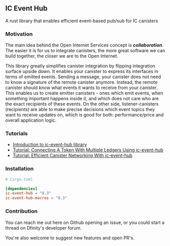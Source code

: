## IC Event Hub

A rust library that enables efficient event-based pub/sub for IC canisters

### Motivation

The main idea behind the Open Internet Services concept is ___collaboration___. The easier it is for us to integrate
canisters, the more great software we can build together, the closer we are to the Open Internet.

This library greatly simplifies canister integration by flipping integration surface upside down. It enables your
canister to express its interfaces in terms of emitted events. Sending a message, your canister does not need to know a
signature of the remote canister anymore. Instead, the remote canister should know what events it wants to receive from
your canister. This enables us to create emitter canisters - ones which emit events, when something important happens
inside it, and which does not care who are the exact recipients of these events. On the other side, listener-canisters
(recipients) are able to make precise decisions which event topics they want to receive updates on, which is good for
both: performance/price and overall application logic.

### Tutorials

* [Introduction to ic-event-hub library](https://dev.to/seniorjoinu/introduction-to-ic-event-hub-library-5366)
* [Tutorial: Connecting A Token With Multiple Ledgers Using ic-event-hub](https://dev.to/seniorjoinu/tutorial-connecting-a-token-with-multiple-ledgers-using-ic-event-hub-1d4)
* [Tutorial: Efficient Canister Networking With ic-event-hub](https://dev.to/seniorjoinu/tutorial-efficient-canister-networking-with-ic-event-hub-4idb)

### Installation

```toml
# Cargo.toml

[dependencies]
ic-event-hub = "0.3"
ic-event-hub-macros = "0.3"
```

### Contribution

You can reach me out here on Github opening an issue, or you could start a thread on Dfinity's developer forum.

You're also welcome to suggest new features and open PR's.

